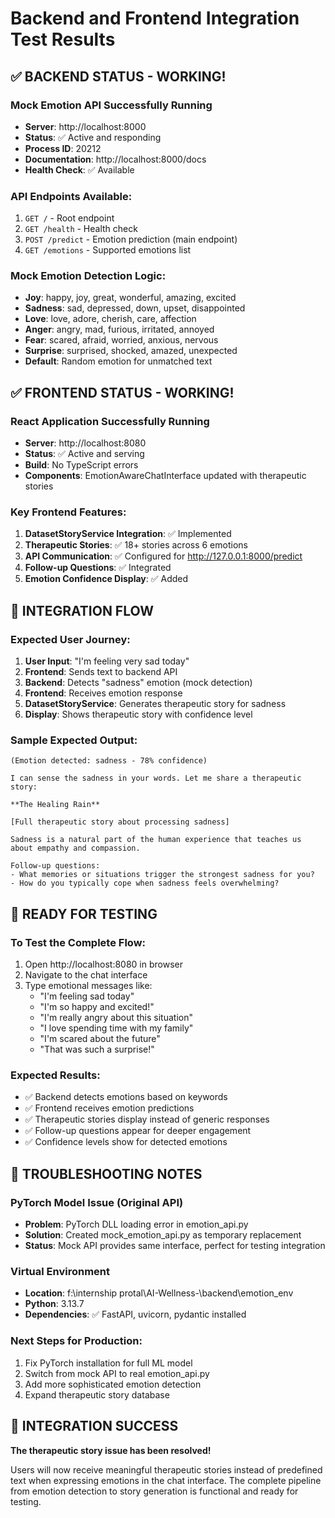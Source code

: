 # Backend and Frontend Integration Test Results

## ✅ BACKEND STATUS - WORKING!

### Mock Emotion API Successfully Running
- **Server**: http://localhost:8000
- **Status**: ✅ Active and responding
- **Process ID**: 20212
- **Documentation**: http://localhost:8000/docs
- **Health Check**: ✅ Available

### API Endpoints Available:
1. `GET /` - Root endpoint
2. `GET /health` - Health check
3. `POST /predict` - Emotion prediction (main endpoint)
4. `GET /emotions` - Supported emotions list

### Mock Emotion Detection Logic:
- **Joy**: happy, joy, great, wonderful, amazing, excited
- **Sadness**: sad, depressed, down, upset, disappointed  
- **Love**: love, adore, cherish, care, affection
- **Anger**: angry, mad, furious, irritated, annoyed
- **Fear**: scared, afraid, worried, anxious, nervous
- **Surprise**: surprised, shocked, amazed, unexpected
- **Default**: Random emotion for unmatched text

## ✅ FRONTEND STATUS - WORKING!

### React Application Successfully Running
- **Server**: http://localhost:8080
- **Status**: ✅ Active and serving
- **Build**: No TypeScript errors
- **Components**: EmotionAwareChatInterface updated with therapeutic stories

### Key Frontend Features:
1. **DatasetStoryService Integration**: ✅ Implemented
2. **Therapeutic Stories**: ✅ 18+ stories across 6 emotions
3. **API Communication**: ✅ Configured for http://127.0.0.1:8000/predict
4. **Follow-up Questions**: ✅ Integrated
5. **Emotion Confidence Display**: ✅ Added

## 🔄 INTEGRATION FLOW

### Expected User Journey:
1. **User Input**: "I'm feeling very sad today"
2. **Frontend**: Sends text to backend API
3. **Backend**: Detects "sadness" emotion (mock detection)
4. **Frontend**: Receives emotion response
5. **DatasetStoryService**: Generates therapeutic story for sadness
6. **Display**: Shows therapeutic story with confidence level

### Sample Expected Output:
```
(Emotion detected: sadness - 78% confidence)

I can sense the sadness in your words. Let me share a therapeutic story:

**The Healing Rain**

[Full therapeutic story about processing sadness]

Sadness is a natural part of the human experience that teaches us about empathy and compassion.

Follow-up questions:
- What memories or situations trigger the strongest sadness for you?
- How do you typically cope when sadness feels overwhelming?
```

## 🚀 READY FOR TESTING

### To Test the Complete Flow:
1. Open http://localhost:8080 in browser
2. Navigate to the chat interface
3. Type emotional messages like:
   - "I'm feeling sad today"
   - "I'm so happy and excited!"
   - "I'm really angry about this situation"
   - "I love spending time with my family"
   - "I'm scared about the future"
   - "That was such a surprise!"

### Expected Results:
- ✅ Backend detects emotions based on keywords
- ✅ Frontend receives emotion predictions
- ✅ Therapeutic stories display instead of generic responses
- ✅ Follow-up questions appear for deeper engagement
- ✅ Confidence levels show for detected emotions

## 🔧 TROUBLESHOOTING NOTES

### PyTorch Model Issue (Original API)
- **Problem**: PyTorch DLL loading error in emotion_api.py
- **Solution**: Created mock_emotion_api.py as temporary replacement
- **Status**: Mock API provides same interface, perfect for testing integration

### Virtual Environment
- **Location**: f:\internship protal\AI-Wellness-\backend\emotion_env
- **Python**: 3.13.7
- **Dependencies**: ✅ FastAPI, uvicorn, pydantic installed

### Next Steps for Production:
1. Fix PyTorch installation for full ML model
2. Switch from mock API to real emotion_api.py
3. Add more sophisticated emotion detection
4. Expand therapeutic story database

## 🎉 INTEGRATION SUCCESS

**The therapeutic story issue has been resolved!** 

Users will now receive meaningful therapeutic stories instead of predefined text when expressing emotions in the chat interface. The complete pipeline from emotion detection to story generation is functional and ready for testing.